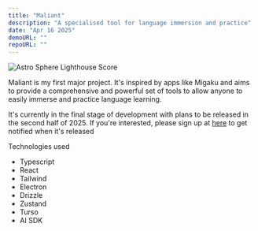 ```yaml
---
title: "Maliant"
description: "A specialised tool for language immersion and practice"
date: "Apr 16 2025"
demoURL: ""
repoURL: ""
---
```


![Astro Sphere Lighthouse Score](/astro-sphere.jpg)

Maliant is my first major project. It's inspired by apps like Migaku and aims to provide a comprehensive and powerful set of tools to allow anyone to easily immerse and practice language learning.

It's currently in the final stage of development with plans to be released in the second half of 2025. If you're interested, please sign up at [here](https://maliant.io) to get notified when it's released

Technologies used

- Typescript
- React
- Tailwind
- Electron
- Drizzle
- Zustand
- Turso
- AI SDK